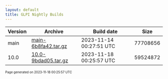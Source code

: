 ```yaml
---
layout: default
title: GLPI Nightly Builds
---
```


Version|Archive|Build date|Size
---|---|---|---
main|[main-6b8fa42.tar.gz](main-6b8fa42.tar.gz)|2023-11-14 00:27:51 UTC|77708656
10.0|[10.0-9bdad05.tar.gz](10.0-9bdad05.tar.gz)|2023-11-18 00:25:57 UTC|59524872

<font size="1">Page generated on 2023-11-18 00:25:57 UTC</font>
